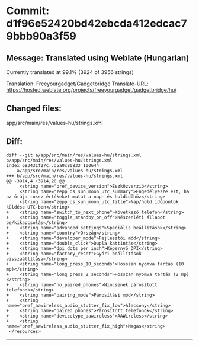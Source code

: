 # Commit: d1f96e52420bd42ebcda412edcac79bbb90a3f59
## Message: Translated using Weblate (Hungarian)

Currently translated at 99.1% (3924 of 3956 strings)

Translation: Freeyourgadget/Gadgetbridge
Translate-URL: https://hosted.weblate.org/projects/freeyourgadget/gadgetbridge/hu/
## Changed files:
app/src/main/res/values-hu/strings.xml

## Diff:
```
diff --git a/app/src/main/res/values-hu/strings.xml b/app/src/main/res/values-hu/strings.xml
index 683431f27c..d5a0c80833 100644
--- a/app/src/main/res/values-hu/strings.xml
+++ b/app/src/main/res/values-hu/strings.xml
@@ -3914,4 +3914,20 @@
     <string name="pref_device_version">Eszközverzió</string>
     <string name="zepp_os_sun_moon_utc_summary">Engedélyezze ezt, ha az órája rossz értékeket mutat a nap- és holdidőhöz</string>
     <string name="zepp_os_sun_moon_utc_title">Nap/hold időpontok küldése UTC-ben</string>
+    <string name="switch_to_next_phone">Következő telefon</string>
+    <string name="toggle_standby_on_off">Készenléti állapot be/kikapcsolás</string>
+    <string name="advanced_settings">Speciális beállítások</string>
+    <string name="country">Ország</string>
+    <string name="developer_mode">Fejlesztői mód</string>
+    <string name="double_click">Dupla kattintás</string>
+    <string name="dpi_dots_per_inch">Képernyő DPI</string>
+    <string name="factory_reset">Gyári beállítások visszaállítása</string>
+    <string name="long_press_10_seconds">Hosszan nyomva tartás (10 mp)</string>
+    <string name="long_press_2_seconds">Hosszan nyomva tartás (2 mp)</string>
+    <string name="no_paired_phones">Nincsenek párosított telefonok</string>
+    <string name="pairing_mode">Párosítási mód</string>
+    <string name="pref_aawireless_audio_stutter_fix_low">Alacsony</string>
+    <string name="paired_phones">Párosított telefonok</string>
+    <string name="devicetype_aawireless">AAWireless</string>
+    <string name="pref_aawireless_audio_stutter_fix_high">Magas</string>
 </resources>
```
-----------------------------------
